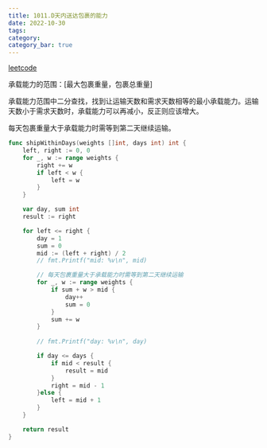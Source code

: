 ```yaml
---
title: 1011.D天内送达包裹的能力
date: 2022-10-30
tags:
category: 
category_bar: true
---
```


[leetcode](https://leetcode.cn/problems/capacity-to-ship-packages-within-d-days/)

承载能力的范围：[最大包裹重量，包裹总重量]

承载能力范围中二分查找，找到让运输天数和需求天数相等的最小承载能力。运输天数小于需求天数时，承载能力可以再减小，反正则应该增大。

每天包裹重量大于承载能力时需等到第二天继续运输。

```Go
func shipWithinDays(weights []int, days int) int {
    left, right := 0, 0
    for _, w := range weights {
        right += w
        if left < w {
            left = w
        }
    }

    var day, sum int
    result := right

    for left <= right {
        day = 1
        sum = 0
        mid := (left + right) / 2
        // fmt.Printf("mid: %v\n", mid)

		// 每天包裹重量大于承载能力时需等到第二天继续运输
        for _, w := range weights {
            if sum + w > mid {
                day++
                sum = 0
            } 
            sum += w
        }
        
        // fmt.Printf("day: %v\n", day)

        if day <= days {
            if mid < result {
                result = mid
            }
            right = mid - 1
        }else {
            left = mid + 1
        }
    }

    return result
}
```